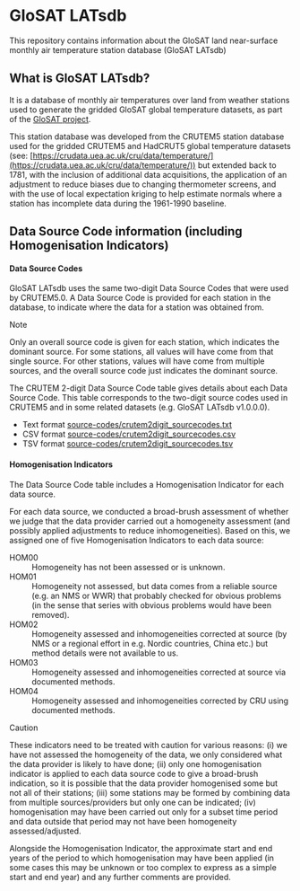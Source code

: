 # GloSAT LATsdb

This repository contains information about the GloSAT land near-surface monthly air temperature station database (GloSAT LATsdb)

## What is GloSAT LATsdb?

It is a database of monthly air temperatures over land from weather stations used to generate the gridded GloSAT global temperature datasets, as part of the [GloSAT project](https://glosat.org).

This station database was developed from the CRUTEM5 station database used for the gridded CRUTEM5 and HadCRUT5 global temperature datasets (see: [https://crudata.uea.ac.uk/cru/data/temperature/](https://crudata.uea.ac.uk/cru/data/temperature/)) but extended back to 1781, with the inclusion of additional data acquisitions, the application of an adjustment to reduce biases due to changing thermometer screens, and with the use of local expectation kriging to help estimate normals where a station has incomplete data during the 1961-1990 baseline.

## Data Source Code information (including Homogenisation Indicators)

#### Data Source Codes

GloSAT LATsdb uses the same two-digit Data Source Codes that were used by CRUTEM5.0.
A Data Source Code is provided for each station in the database, to indicate where the data for a station was obtained from.

> [!NOTE]
> Only an overall source code is given for each station, which indicates the dominant source.
> For some stations, all values will have come from that single source.
> For other stations, values will have come from multiple sources, and the overall source code just indicates the dominant source.

The CRUTEM 2-digit Data Source Code table gives details about each Data Source Code.
This table corresponds to the two-digit source codes used in CRUTEM5 and in some related datasets (e.g. GloSAT LATsdb v1.0.0.0).

- Text format [source-codes/crutem2digit_sourcecodes.txt](source-codes/crutem2digit_sourcecodes.txt)
- CSV format [source-codes/crutem2digit_sourcecodes.csv](source-codes/crutem2digit_sourcecodes.csv)
- TSV format [source-codes/crutem2digit_sourcecodes.tsv](source-codes/crutem2digit_sourcecodes.tsv)

#### Homogenisation Indicators

The Data Source Code table includes a Homogenisation Indicator for each data source.

For each data source, we conducted a broad-brush assessment of whether we judge that the data provider carried out a homogeneity assessment (and possibly applied adjustments to reduce inhomogeneities). Based on this, we assigned one of five Homogenisation Indicators to each data source:

<dl>
 <dt>HOM00</dt>
 <dd>Homogeneity has not been assessed or is unknown.</dd>
  <dt>HOM01</dt>
 <dd>Homogeneity not assessed, but data comes from a reliable source (e.g. an NMS or WWR) that probably checked for obvious problems (in the sense that series with obvious problems would have been removed).</dd>
  <dt>HOM02</dt>
 <dd>Homogeneity assessed and inhomogeneities corrected at source (by NMS or a regional effort in e.g. Nordic countries, China etc.) but method details were not available to us.</dd>
  <dt>HOM03</dt>
 <dd>Homogeneity assessed and inhomogeneities corrected at source via documented methods.</dd>
  <dt>HOM04</dt>
 <dd>Homogeneity assessed and inhomogeneities corrected by CRU using documented methods.</dd>
</dl>

> [!CAUTION]
> These indicators need to be treated with caution for various reasons: (i) we have not assessed the homogeneity of the data, we only considered what the data provider is likely to have done; (ii) only one homogenisation indicator is applied to each data source code to give a broad-brush indication, so it is possible that the data provider homogenised some but not all of their stations; (iii) some stations may be formed by combining data from multiple sources/providers but only one can be indicated; (iv) homogenisation may have been carried out only for a subset time period and data outside that period may not have been homogeneity assessed/adjusted. 

Alongside the Homogenisation Indicator, the approximate start and end years of the period to which homogenisation may have been applied (in some cases this may be unknown or too complex to express as a simple start and end year) and any further comments are provided.


